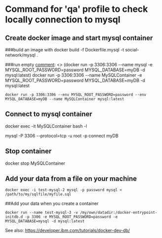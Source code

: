 # Command for 'qa' profile to check locally connection to mysql

## Create docker image and start mysql container

###build an image with
docker build -f Dockerfile.mysql -t social-network/mysql .

###run empty
[comment]: <> (docker run -p 3306:3306 --name mysql -e MYSQL_ROOT_PASSWORD=password MYSQL_DATABASE=myDB -d mysql:latest)
docker run -p 3306:3306 --name MySQLContainer -e MYSQL_ROOT_PASSWORD=password MYSQL_DATABASE=myDB -d mysql:latest
```shell
docker run -p 3306:3306 --env MYSQL_ROOT_PASSWORD=password --env MYSQL_DATABASE=myDB --name MySQLContainer mysql:latest
```

## Connect to mysql container 
docker exec -it MySQLContainer bash -l  

[comment]: <> (docker exec -it mysql bash -l  )

mysql -P 3306 --protocol=tcp -u root -p
connect myDB

## Stop container
docker stop MySQLContainer

[comment]: <> (docker stop mysql)

## Add your data from a file on your machine
```shell
docker exec -i test-mysql-2 mysql -p password mysql < /path/to/my/sqlfile/myfile.sql
```
##Add your data when you create a container
```shell
docker run --name test-mysql-3 -v /my/own/datadir:/docker-entrypoint-initdb.d -p 3306 -e MYSQL_ROOT_PASSWORD=password -e MYSQL_DATABASE=mysql -d mysql:latest

```

See also:
https://developer.ibm.com/tutorials/docker-dev-db/

